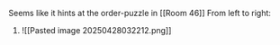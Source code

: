 Seems like it hints at the order-puzzle in [[Room 46]]
From left to right:
1. ![[Pasted image 20250428032212.png]]